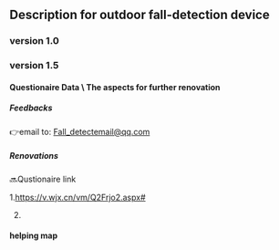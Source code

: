 ## Description for outdoor fall-detection device

### version 1.0


### version 1.5
#### Questionaire Data \ The aspects for further renovation





##### Feedbacks
👉email to: Fall_detectemail@qq.com


##### Renovations


🔜Qustionaire link

1.https://v.wjx.cn/vm/Q2Frjo2.aspx#

2.
#### helping map


